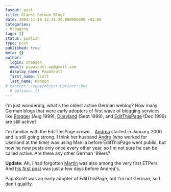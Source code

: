 ```yaml
---
layout: post
title: Oldest German Blog?
date: 2004-11-16 22:41:20.000000000 +01:00
categories:
- blogging
tags: []
status: publish
type: post
published: true
meta: {}
author:
  login: shanson
  email: papascott-wp@gmail.com
  display_name: PapaScott
  first_name: Scott
  last_name: Hanson
# excerpt: !ruby/object:Hpricot::Doc
  # options: {}
---
```

<p>I'm just wondering, what's the oldest active German weblog? How many German blogs that were early adopters of first wave of blogging services like <a href="http://www.blogger.com/">Blogger</a> (Aug 1999), <a href="http://www.diaryland.com/">Diaryland</a> (Sept 1999), and <a href="http://www.editthispage.com/">EditThisPage</a> (Dec 1999) are still active? </p>
<p>I'm familiar with the EditThisPage crowd... <a href="http://andrea.editthispage.com/">Andrea</a> started in January 2000 and is still going strong. I think her husband <a href="http://www.spicynoodles.net/">Andr&eacute;</a> (who worked for Userland at the time) was using Manila before EditThisPage went public, but now he now posts only once every other year, so I'm not sure he can be called active. Are there any other German '99ers?</p>
<p><strong>Update:</strong> Ah, I had forgotten <a href="http://traumwind.de/blog/">Martin</a> was also among the very first ETPers. And <a href="http://traumwind.editthispage.com/discuss/msgReader$1">his first post</a> was just a few days before Andrea's.</p>
<p>PapaScott was an early adopter of EditThisPage, but I'm not German, so I don't qualify.</p>
